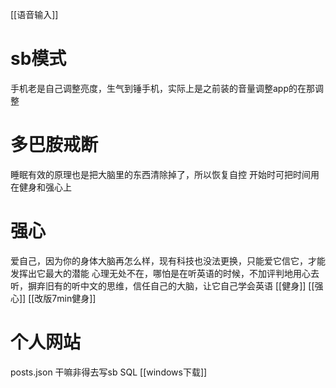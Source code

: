 [[语音输入]]
# sb模式
手机老是自己调整亮度，生气到锤手机，实际上是之前装的音量调整app的在那调整
# 多巴胺戒断
睡眠有效的原理也是把大脑里的东西清除掉了，所以恢复自控
开始时可把时间用在健身和强心上
# 强心
爱自己，因为你的身体大脑再怎么样，现有科技也没法更换，只能爱它信它，才能发挥出它最大的潜能
心理无处不在，哪怕是在听英语的时候，不加评判地用心去听，摒弃旧有的听中文的思维，信任自己的大脑，让它自己学会英语
[[健身]]
[[强心]]
[[改版7min健身]]
# 个人网站
posts.json
	干嘛非得去写sb SQL
[[windows下载]]